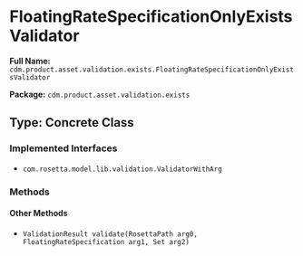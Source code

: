 # FloatingRateSpecificationOnlyExistsValidator

**Full Name:** `cdm.product.asset.validation.exists.FloatingRateSpecificationOnlyExistsValidator`

**Package:** `cdm.product.asset.validation.exists`

## Type: Concrete Class

### Implemented Interfaces

- `com.rosetta.model.lib.validation.ValidatorWithArg`

### Methods

#### Other Methods

- `ValidationResult validate(RosettaPath arg0, FloatingRateSpecification arg1, Set arg2)`

